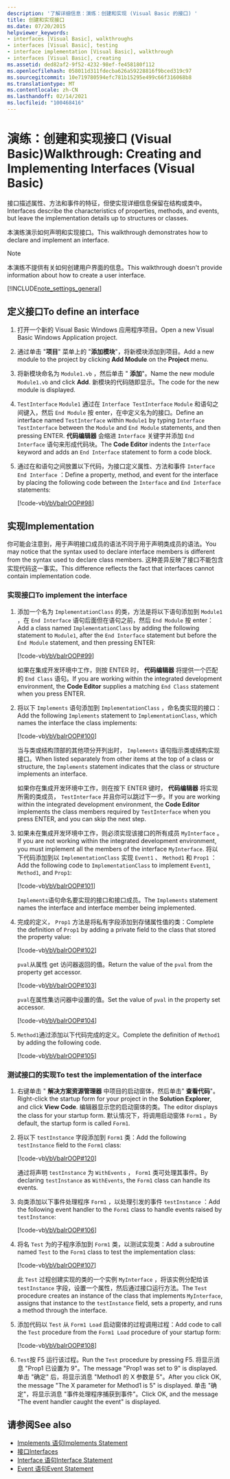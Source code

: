 ```yaml
---
description: '了解详细信息：演练：创建和实现 (Visual Basic 的接口) '
title: 创建和实现接口
ms.date: 07/20/2015
helpviewer_keywords:
- interfaces [Visual Basic], walkthroughs
- interfaces [Visual Basic], testing
- interface implementation [Visual Basic], walkthrough
- interfaces [Visual Basic], creating
ms.assetid: ded82af2-9f52-4232-98ef-fe458180f112
ms.openlocfilehash: 058011d311fdecba626a59228816f9bced319c97
ms.sourcegitcommit: 10e719780594efc781b15295e499c66f316068b8
ms.translationtype: MT
ms.contentlocale: zh-CN
ms.lasthandoff: 02/14/2021
ms.locfileid: "100468416"
---
```

# <a name="walkthrough-creating-and-implementing-interfaces-visual-basic"></a><span data-ttu-id="45d8c-103">演练：创建和实现接口 (Visual Basic)</span><span class="sxs-lookup"><span data-stu-id="45d8c-103">Walkthrough: Creating and Implementing Interfaces (Visual Basic)</span></span>

<span data-ttu-id="45d8c-104">接口描述属性、方法和事件的特征，但使实现详细信息保留在结构或类中。</span><span class="sxs-lookup"><span data-stu-id="45d8c-104">Interfaces describe the characteristics of properties, methods, and events, but leave the implementation details up to structures or classes.</span></span>  
  
 <span data-ttu-id="45d8c-105">本演练演示如何声明和实现接口。</span><span class="sxs-lookup"><span data-stu-id="45d8c-105">This walkthrough demonstrates how to declare and implement an interface.</span></span>  
  
> [!NOTE]
> <span data-ttu-id="45d8c-106">本演练不提供有关如何创建用户界面的信息。</span><span class="sxs-lookup"><span data-stu-id="45d8c-106">This walkthrough doesn't provide information about how to create a user interface.</span></span>  
  
[!INCLUDE[note_settings_general](~/includes/note-settings-general-md.md)]  
  
## <a name="to-define-an-interface"></a><span data-ttu-id="45d8c-107">定义接口</span><span class="sxs-lookup"><span data-stu-id="45d8c-107">To define an interface</span></span>
  
1. <span data-ttu-id="45d8c-108">打开一个新的 Visual Basic Windows 应用程序项目。</span><span class="sxs-lookup"><span data-stu-id="45d8c-108">Open a new Visual Basic Windows Application project.</span></span>  
  
2. <span data-ttu-id="45d8c-109">通过单击 "**项目**" 菜单上的 "**添加模块**"，将新模块添加到项目。</span><span class="sxs-lookup"><span data-stu-id="45d8c-109">Add a new module to the project by clicking **Add Module** on the **Project** menu.</span></span>  
  
3. <span data-ttu-id="45d8c-110">将新模块命名为 `Module1.vb` ，然后单击 " **添加**"。</span><span class="sxs-lookup"><span data-stu-id="45d8c-110">Name the new module `Module1.vb` and click **Add**.</span></span> <span data-ttu-id="45d8c-111">新模块的代码随即显示。</span><span class="sxs-lookup"><span data-stu-id="45d8c-111">The code for the new module is displayed.</span></span>  
  
4. <span data-ttu-id="45d8c-112">`TestInterface` `Module1` 通过在 `Interface TestInterface` `Module` 和语句之间键入，然后 `End Module` 按 enter，在中定义名为的接口。</span><span class="sxs-lookup"><span data-stu-id="45d8c-112">Define an interface named `TestInterface` within `Module1` by typing `Interface TestInterface` between the `Module` and `End Module` statements, and then pressing ENTER.</span></span> <span data-ttu-id="45d8c-113">**代码编辑器** 会缩进 `Interface` 关键字并添加 `End Interface` 语句来形成代码块。</span><span class="sxs-lookup"><span data-stu-id="45d8c-113">The **Code Editor** indents the `Interface` keyword and adds an `End Interface` statement to form a code block.</span></span>  
  
5. <span data-ttu-id="45d8c-114">通过在和语句之间放置以下代码，为接口定义属性、方法和事件 `Interface` `End Interface` ：</span><span class="sxs-lookup"><span data-stu-id="45d8c-114">Define a property, method, and event for the interface by placing the following code between the `Interface` and `End Interface` statements:</span></span>  
  
     [!code-vb[VbVbalrOOP#98](~/samples/snippets/visualbasic/VS_Snippets_VBCSharp/VbVbalrOOP/VB/OOP.vb#98)]
  
## <a name="implementation"></a><span data-ttu-id="45d8c-115">实现</span><span class="sxs-lookup"><span data-stu-id="45d8c-115">Implementation</span></span>

 <span data-ttu-id="45d8c-116">你可能会注意到，用于声明接口成员的语法不同于用于声明类成员的语法。</span><span class="sxs-lookup"><span data-stu-id="45d8c-116">You may notice that the syntax used to declare interface members is different from the syntax used to declare class members.</span></span> <span data-ttu-id="45d8c-117">这种差异反映了接口不能包含实现代码这一事实。</span><span class="sxs-lookup"><span data-stu-id="45d8c-117">This difference reflects the fact that interfaces cannot contain implementation code.</span></span>  
  
### <a name="to-implement-the-interface"></a><span data-ttu-id="45d8c-118">实现接口</span><span class="sxs-lookup"><span data-stu-id="45d8c-118">To implement the interface</span></span>
  
1. <span data-ttu-id="45d8c-119">添加一个名为 `ImplementationClass` 的类，方法是将以下语句添加到 `Module1` ，在 `End Interface` 语句后面但在语句之前，然后 `End Module` 按 enter：</span><span class="sxs-lookup"><span data-stu-id="45d8c-119">Add a class named `ImplementationClass` by adding the following statement to `Module1`, after the `End Interface` statement but before the `End Module` statement, and then pressing ENTER:</span></span>  
  
     [!code-vb[VbVbalrOOP#99](~/samples/snippets/visualbasic/VS_Snippets_VBCSharp/VbVbalrOOP/VB/OOP.vb#99)]
  
     <span data-ttu-id="45d8c-120">如果在集成开发环境中工作，则按 ENTER 时， **代码编辑器** 将提供一个匹配的 `End Class` 语句。</span><span class="sxs-lookup"><span data-stu-id="45d8c-120">If you are working within the integrated development environment, the **Code Editor** supplies a matching `End Class` statement when you press ENTER.</span></span>  
  
2. <span data-ttu-id="45d8c-121">将以下 `Implements` 语句添加到 `ImplementationClass` ，命名类实现的接口：</span><span class="sxs-lookup"><span data-stu-id="45d8c-121">Add the following `Implements` statement to `ImplementationClass`, which names the interface the class implements:</span></span>  
  
     [!code-vb[VbVbalrOOP#100](~/samples/snippets/visualbasic/VS_Snippets_VBCSharp/VbVbalrOOP/VB/OOP.vb#100)]
  
     <span data-ttu-id="45d8c-122">当与类或结构顶部的其他项分开列出时， `Implements` 语句指示类或结构实现接口。</span><span class="sxs-lookup"><span data-stu-id="45d8c-122">When listed separately from other items at the top of a class or structure, the `Implements` statement indicates that the class or structure implements an interface.</span></span>  
  
     <span data-ttu-id="45d8c-123">如果你在集成开发环境中工作，则在按下 ENTER 键时， **代码编辑器** 将实现所需的类成员， `TestInterface` 并且你可以跳过下一步。</span><span class="sxs-lookup"><span data-stu-id="45d8c-123">If you are working within the integrated development environment, the **Code Editor** implements the class members required by `TestInterface` when you press ENTER, and you can skip the next step.</span></span>  
  
3. <span data-ttu-id="45d8c-124">如果未在集成开发环境中工作，则必须实现该接口的所有成员 `MyInterface` 。</span><span class="sxs-lookup"><span data-stu-id="45d8c-124">If you are not working within the integrated development environment, you must implement all the members of the interface `MyInterface`.</span></span> <span data-ttu-id="45d8c-125">将以下代码添加到以 `ImplementationClass` 实现 `Event1` 、 `Method1` 和 `Prop1` ：</span><span class="sxs-lookup"><span data-stu-id="45d8c-125">Add the following code to `ImplementationClass` to implement `Event1`, `Method1`, and `Prop1`:</span></span>  
  
     [!code-vb[VbVbalrOOP#101](~/samples/snippets/visualbasic/VS_Snippets_VBCSharp/VbVbalrOOP/VB/OOP.vb#101)]
  
     <span data-ttu-id="45d8c-126">`Implements`语句命名要实现的接口和接口成员。</span><span class="sxs-lookup"><span data-stu-id="45d8c-126">The `Implements` statement names the interface and interface member being implemented.</span></span>  
  
4. <span data-ttu-id="45d8c-127">完成的定义， `Prop1` 方法是将私有字段添加到存储属性值的类：</span><span class="sxs-lookup"><span data-stu-id="45d8c-127">Complete the definition of `Prop1` by adding a private field to the class that stored the property value:</span></span>  
  
     [!code-vb[VbVbalrOOP#102](~/samples/snippets/visualbasic/VS_Snippets_VBCSharp/VbVbalrOOP/VB/OOP.vb#102)]
  
     <span data-ttu-id="45d8c-128">`pval`从属性 get 访问器返回的值。</span><span class="sxs-lookup"><span data-stu-id="45d8c-128">Return the value of the `pval` from the property get accessor.</span></span>  
  
     [!code-vb[VbVbalrOOP#103](~/samples/snippets/visualbasic/VS_Snippets_VBCSharp/VbVbalrOOP/VB/OOP.vb#103)]
  
     <span data-ttu-id="45d8c-129">`pval`在属性集访问器中设置的值。</span><span class="sxs-lookup"><span data-stu-id="45d8c-129">Set the value of `pval` in the property set accessor.</span></span>  
  
     [!code-vb[VbVbalrOOP#104](~/samples/snippets/visualbasic/VS_Snippets_VBCSharp/VbVbalrOOP/VB/OOP.vb#104)]
  
5. <span data-ttu-id="45d8c-130">`Method1`通过添加以下代码完成的定义。</span><span class="sxs-lookup"><span data-stu-id="45d8c-130">Complete the definition of `Method1` by adding the following code.</span></span>  
  
     [!code-vb[VbVbalrOOP#105](~/samples/snippets/visualbasic/VS_Snippets_VBCSharp/VbVbalrOOP/VB/OOP.vb#105)]
  
### <a name="to-test-the-implementation-of-the-interface"></a><span data-ttu-id="45d8c-131">测试接口的实现</span><span class="sxs-lookup"><span data-stu-id="45d8c-131">To test the implementation of the interface</span></span>
  
1. <span data-ttu-id="45d8c-132">右键单击 " **解决方案资源管理器** 中项目的启动窗体，然后单击" **查看代码**"。</span><span class="sxs-lookup"><span data-stu-id="45d8c-132">Right-click the startup form for your project in the **Solution Explorer**, and click **View Code**.</span></span> <span data-ttu-id="45d8c-133">编辑器显示您的启动窗体的类。</span><span class="sxs-lookup"><span data-stu-id="45d8c-133">The editor displays the class for your startup form.</span></span> <span data-ttu-id="45d8c-134">默认情况下，将调用启动窗体 `Form1` 。</span><span class="sxs-lookup"><span data-stu-id="45d8c-134">By default, the startup form is called `Form1`.</span></span>  
  
2. <span data-ttu-id="45d8c-135">将以下 `testInstance` 字段添加到 `Form1` 类：</span><span class="sxs-lookup"><span data-stu-id="45d8c-135">Add the following `testInstance` field to the `Form1` class:</span></span>  
  
     [!code-vb[VbVbalrOOP#120](~/samples/snippets/visualbasic/VS_Snippets_VBCSharp/VbVbalrOOP/VB/OOP.vb#120)]
  
     <span data-ttu-id="45d8c-136">通过将声明 `testInstance` 为 `WithEvents` ， `Form1` 类可处理其事件。</span><span class="sxs-lookup"><span data-stu-id="45d8c-136">By declaring `testInstance` as `WithEvents`, the `Form1` class can handle its events.</span></span>  
  
3. <span data-ttu-id="45d8c-137">向类添加以下事件处理程序 `Form1` ，以处理引发的事件 `testInstance` ：</span><span class="sxs-lookup"><span data-stu-id="45d8c-137">Add the following event handler to the `Form1` class to handle events raised by `testInstance`:</span></span>  
  
     [!code-vb[VbVbalrOOP#106](~/samples/snippets/visualbasic/VS_Snippets_VBCSharp/VbVbalrOOP/VB/OOP.vb#106)]
  
4. <span data-ttu-id="45d8c-138">将名 `Test` 为的子程序添加到 `Form1` 类，以测试实现类：</span><span class="sxs-lookup"><span data-stu-id="45d8c-138">Add a subroutine named `Test` to the `Form1` class to test the implementation class:</span></span>  
  
     [!code-vb[VbVbalrOOP#107](~/samples/snippets/visualbasic/VS_Snippets_VBCSharp/VbVbalrOOP/VB/OOP.vb#107)]
  
     <span data-ttu-id="45d8c-139">此 `Test` 过程创建实现的类的一个实例 `MyInterface` ，将该实例分配给该 `testInstance` 字段，设置一个属性，然后通过接口运行方法。</span><span class="sxs-lookup"><span data-stu-id="45d8c-139">The `Test` procedure creates an instance of the class that implements `MyInterface`, assigns that instance to the `testInstance` field, sets a property, and runs a method through the interface.</span></span>  
  
5. <span data-ttu-id="45d8c-140">添加代码以 `Test` 从 `Form1 Load` 启动窗体的过程调用过程：</span><span class="sxs-lookup"><span data-stu-id="45d8c-140">Add code to call the `Test` procedure from the `Form1 Load` procedure of your startup form:</span></span>  
  
     [!code-vb[VbVbalrOOP#108](~/samples/snippets/visualbasic/VS_Snippets_VBCSharp/VbVbalrOOP/VB/OOP.vb#108)]
  
6. <span data-ttu-id="45d8c-141">`Test`按 F5 运行该过程。</span><span class="sxs-lookup"><span data-stu-id="45d8c-141">Run the `Test` procedure by pressing F5.</span></span> <span data-ttu-id="45d8c-142">将显示消息 "Prop1 已设置为 9"。</span><span class="sxs-lookup"><span data-stu-id="45d8c-142">The message "Prop1 was set to 9" is displayed.</span></span> <span data-ttu-id="45d8c-143">单击 "确定" 后，将显示消息 "Method1 的 X 参数是 5"。</span><span class="sxs-lookup"><span data-stu-id="45d8c-143">After you click OK, the message "The X parameter for Method1 is 5" is displayed.</span></span> <span data-ttu-id="45d8c-144">单击 "确定"，将显示消息 "事件处理程序捕获到事件"。</span><span class="sxs-lookup"><span data-stu-id="45d8c-144">Click OK, and the message "The event handler caught the event" is displayed.</span></span>  
  
## <a name="see-also"></a><span data-ttu-id="45d8c-145">请参阅</span><span class="sxs-lookup"><span data-stu-id="45d8c-145">See also</span></span>

- [<span data-ttu-id="45d8c-146">Implements 语句</span><span class="sxs-lookup"><span data-stu-id="45d8c-146">Implements Statement</span></span>](../../../language-reference/statements/implements-statement.md)
- [<span data-ttu-id="45d8c-147">接口</span><span class="sxs-lookup"><span data-stu-id="45d8c-147">Interfaces</span></span>](index.md)
- [<span data-ttu-id="45d8c-148">Interface 语句</span><span class="sxs-lookup"><span data-stu-id="45d8c-148">Interface Statement</span></span>](../../../language-reference/statements/interface-statement.md)
- [<span data-ttu-id="45d8c-149">Event 语句</span><span class="sxs-lookup"><span data-stu-id="45d8c-149">Event Statement</span></span>](../../../language-reference/statements/event-statement.md)
